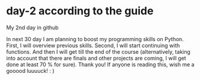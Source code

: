 # day-2 according to the guide
My 2nd day in github

In next 30 day I am planning to boost my programming skills on Python. First, I will overview previous skills. Second, I will start continuing with functions. And then I will get till the end of the course (alternatively, taking into account that there are finals and other projects are coming, I will get done at least 70 % for sure). Thank you! If anyone is reading this, wish me a gooood luuuuck! : )

